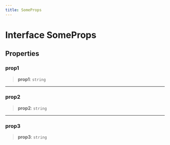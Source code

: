 ```yaml
---
title: SomeProps
---
```


# Interface SomeProps

## Properties

### prop1

> **prop1**: `string`

***

### prop2

> **prop2**: `string`

***

### prop3

> **prop3**: `string`
